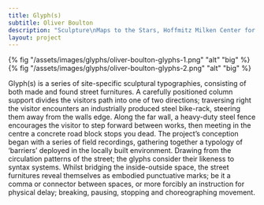 ```yaml
---
title: Glyph(s)
subtitle: Oliver Boulton
description: "Sculpture\nMaps to the Stars, Hoffmitz Milken Center for Typography, Los Angeles, (US)\nAcrylic on Steel, Wood and Concrete, Variable Dimensions, 2017\nPhotographs by Joshua White"
layout: project
---
```


{% fig "/assets/images/glyphs/oliver-boulton-glyphs-1.png" "alt" "big" %}
{% fig "/assets/images/glyphs/oliver-boulton-glyphs-2.png" "alt" "big" %}

Glyph(s) is a series of site-specific sculptural typographies, consisting of both made and found street furnitures. A carefully positioned column support divides the visitors path into one of two directions; traversing right the visitor encounters an industrially produced steel bike-rack, steering them away from the walls edge. Along the far wall, a heavy-duty steel fence encourages the visitor to step forward between works, then meeting in the centre a concrete road block stops you dead. 
	The project’s conception began with a series of field recordings, gathering together a typology of ‘barriers’ deployed in the locally built environment. Drawing from the circulation patterns of the street; the glyphs consider their likeness to syntax systems. Whilst bridging the inside-outside space, the street furnitures reveal themselves as embodied punctuative marks; be it a comma or connector between spaces, or more forcibly an instruction for physical delay; breaking, pausing, stopping and choreographing movement. 